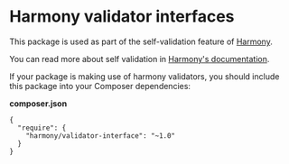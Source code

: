 Harmony validator interfaces
============================

This package is used as part of the self-validation feature of [Harmony](http://mouf-php.com).

You can read more about self validation in [Harmony's documentation](http://mouf-php.com/packages/mouf/mouf/doc/writing_mouf_validator.md).

If your package is making use of harmony validators, you should include this package into your Composer dependencies:

**composer.json**
```
{
  "require": {
    "harmony/validator-interface": "~1.0"
  }
}
```
